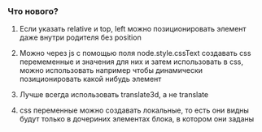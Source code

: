 
### Что нового?

1) Если указать relative и top, left можно позиционировать элемент даже внутри родителя без position
2) Можно через js с помощью поля node.style.cssText создавать css перемеменные и значения для них и затем использовать в css, можно использовать 
  например чтобы динамически позиционировать какой нибудь элемент

3) Лучше всегда использовать translate3d, а не translate
4) css переменные можно создавать локальные, то есть они видны будут только в дочериних элементах блока, в котором они заданы

